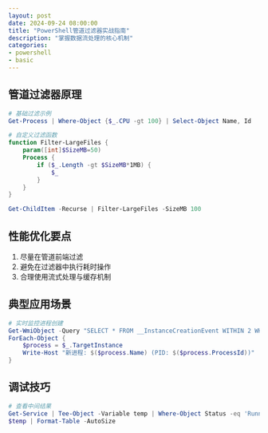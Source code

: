 ```yaml
---
layout: post
date: 2024-09-24 08:00:00
title: "PowerShell管道过滤器实战指南"
description: "掌握数据流处理的核心机制"
categories:
- powershell
- basic
---
```


## 管道过滤器原理
```powershell
# 基础过滤示例
Get-Process | Where-Object {$_.CPU -gt 100} | Select-Object Name, Id

# 自定义过滤函数
function Filter-LargeFiles {
    param([int]$SizeMB=50)
    Process {
        if ($_.Length -gt $SizeMB*1MB) {
            $_
        }
    }
}

Get-ChildItem -Recurse | Filter-LargeFiles -SizeMB 100
```

## 性能优化要点
1. 尽量在管道前端过滤
2. 避免在过滤器中执行耗时操作
3. 合理使用流式处理与缓存机制

## 典型应用场景
```powershell
# 实时监控进程创建
Get-WmiObject -Query "SELECT * FROM __InstanceCreationEvent WITHIN 2 WHERE TargetInstance ISA 'Win32_Process'" | 
ForEach-Object {
    $process = $_.TargetInstance
    Write-Host "新进程: $($process.Name) (PID: $($process.ProcessId))"
}
```

## 调试技巧
```powershell
# 查看中间结果
Get-Service | Tee-Object -Variable temp | Where-Object Status -eq 'Running'
$temp | Format-Table -AutoSize
```
